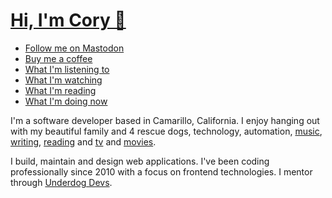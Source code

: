 # [Hi, I'm Cory 👋](https://coryd.dev)

- [Follow me on Mastodon](https://follow.coryd.dev/@cory)
- [Buy me a coffee](https://buymeacoffee.com/cory)
- [What I'm listening to](https://www.coryd.dev/music)
- [What I'm watching](https://www.coryd.dev/watching)
- [What I'm reading](https://www.coryd.dev/books)
- [What I'm doing now](https://www.coryd.dev/now)

I'm a software developer based in Camarillo, California. I enjoy hanging out with my beautiful family and 4 rescue dogs, technology, automation, [music](https://www.coryd.dev/music), [writing](https://www.coryd.dev/posts), [reading](https://www.coryd.dev/books) and [tv](https://www.coryd.dev/watching#tv) and [movies](https://www.coryd.dev/watching#movies).

I build, maintain and design web applications. I've been coding professionally since 2010 with a focus on frontend technologies. I mentor through [Underdog Devs](https://www.underdogdevs.org).
